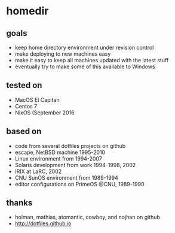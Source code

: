 # homedir

## goals

- keep home directory environment under revision control
- make deploying to new machines easy
- make it easy to keep all machines updated with the
  latest stuff
- eventually try to make some of this available to Windows

## tested on

- MacOS El Capitan
- Centos 7
- NixOS (September 2016

## based on

- code from several dotfiles projects on github
- escape, NetBSD machine 1995-2010
- Linux environment from 1994-2007
- Solaris development from work 1994-1998, 2002
- IRIX at LaRC, 2002
- CNU SunOS environment from 1989-1994
- editor configurations on PrimeOS @CNU, 1989-1990

## thanks

* holman, mathias, atomantic, cowboy, and nojhan on github
* http://dotfiles.github.io
